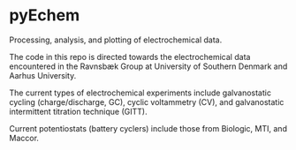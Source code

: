 # pyEchem
Processing, analysis, and plotting of electrochemical data.

The code in this repo is directed towards the electrochemical data encountered
in the Ravnsbæk Group at University of Southern Denmark and Aarhus University.

The current types of electrochemical experiments include galvanostatic cycling
(charge/discharge, GC), cyclic voltammetry (CV), and galvanostatic intermittent
titration technique (GITT).

Current potentiostats (battery cyclers) include those from Biologic, MTI, and
Maccor.

